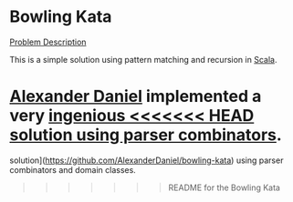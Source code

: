Bowling Kata
============

[Problem Description](http://www.codingdojo.org/cgi-bin/wiki.pl?KataBowling)

This is a simple solution using pattern matching and recursion in [Scala](http://www.scala-lang.org/).

[Alexander Daniel](https://github.com/AlexanderDaniel) implemented a very [ingenious 
<<<<<<< HEAD
solution using parser combinators](https://github.com/AlexanderDaniel/bowling-kata).
=======
solution](https://github.com/AlexanderDaniel/bowling-kata) using parser combinators and domain classes.
>>>>>>> README for the Bowling Kata
